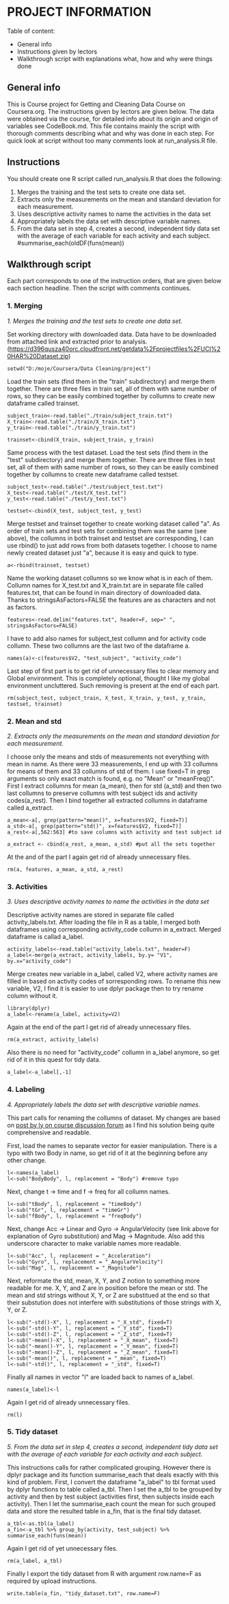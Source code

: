 # PROJECT INFORMATION

Table of content:
* General info
* Instructions given by lectors
* Walkthrough script with explanations what, how and why were things done


## General info

This is Course project for Getting and Cleaning Data Course on Coursera.org. The instructions given by lectors are given below. The data were obtained via the course, for detailed info about its origin and origin of variables see CodeBook.md. This file contains mainly the script with thorough comments describing what and why was done in each step. For quick look at script without too many comments look at run_analysis.R file.



## Instructions 

You should create one R script called run_analysis.R that does the following: 

1. Merges the training and the test sets to create one data set.
2. Extracts only the measurements on the mean and standard deviation for each measurement. 
3. Uses descriptive activity names to name the activities in the data set
4. Appropriately labels the data set with descriptive variable names.
5. From the data set in step 4, creates a second, independent tidy data set with the average
      of each variable for each activity and each subject. #summarise_each(oldDF(funs(mean))


## Walkthrough script

Each part corresponds to one of the instruction orders, that are given below each section headline. Then the script with comments continues.

### 1. Merging
*1. Merges the training and the test sets to create one data set.*

Set working directory with downloaded data. Data have to be downloaded from attached link and extracted prior to analysis.
(https://d396qusza40orc.cloudfront.net/getdata%2Fprojectfiles%2FUCI%20HAR%20Dataset.zip)
	
	setwd("D:/moje/Coursera/Data Cleaning/project")

Load the train sets (find them in the "train" subdirectory) and merge them together. There are three files in train set, all of them with same number of rows, so they can be easily combined together by collumns to create new dataframe called trainset.
	
	subject_train<-read.table("./train/subject_train.txt")
	X_train<-read.table("./train/X_train.txt")
	y_train<-read.table("./train/y_train.txt")

	trainset<-cbind(X_train, subject_train, y_train)

Same process with the test dataset. Load the test sets (find them in the "test" subdirectory) and merge them together. There are three files in test set, all of them with same number of rows, so they can be easily combined together by collumns to create new dataframe called testset.
	
	subject_test<-read.table("./test/subject_test.txt")
	X_test<-read.table("./test/X_test.txt")
	y_test<-read.table("./test/y_test.txt")

	testset<-cbind(X_test, subject_test, y_test)

Merge testset and trainset together to create working dataset called "a". As order of train sets and test sets for combining them was the same (see above), the collumns in both trainset and testset are corresponding, I can use rbind() to just add rows from both datasets together. I choose to name newly created dataset just "a", because it is easy and quick to type.
	
	a<-rbind(trainset, testset)

Name the working dataset collumns so we know what is in each of them. Collumn names for X_test.txt and X_train.txt are in separate file called features.txt, that can be found in main directory of downloaded data. Thanks to stringsAsFactors=FALSE the features are as characters and not as factors.
	
	features<-read.delim("features.txt", header=F, sep=" ", stringsAsFactors=FALSE) 

I have to add also names for subject_test collumn and for activity code collumn. These two collumns are the last two of the dataframe a.

	names(a)<-c(features$V2, "test_subject", "activity_code")


Last step of first part is to get rid of unnecessary files to clear memory and Global environment. This is completely optional, thought I like my global environment uncluttered. Such removing is present at the end of each part.

	rm(subject_test, subject_train, X_test, X_train, y_test, y_train, testset, trainset)




### 2. Mean and std 
*2. Extracts only the measurements on the mean and standard deviation for each measurement.*

I choose only the means and stds of measurements not everything with mean in name. As there were 33 measurements, I end up with 33 collumns for means of them and 33 collumns of std of them. I use fixed=T in grep arguments so only exact match is found, e.g. no "Mean" or "meanFreq()". First I extract collumns for mean (a_mean), then for std (a_std) and then two last collumns to preserve collumns with test subject ids and activity codes(a_rest). Then I bind together all extracted collumns in dataframe called a_extract.
	
	a_mean<-a[, grep(pattern="mean()", x=features$V2, fixed=T)]
	a_std<-a[, grep(pattern="std()", x=features$V2, fixed=T)]
	a_rest<-a[,562:563] #to save columns with activity and test subject id

	a_extract <- cbind(a_rest, a_mean, a_std) #put all the sets together

At the and of the part I again get rid of already unnecessary files. 

	rm(a, features, a_mean, a_std, a_rest)





### 3. Activities
*3. Uses descriptive activity names to name the activities in the data set*

Descriptive activity names are stored in separate file called activity_labels.txt. After loading the file in R as a table, I merged both dataframes using corresponding activity_code collumn in a_extract. Merged dataframe is callad a_label.

	activity_labels<-read.table("activity_labels.txt", header=F) 
	a_label<-merge(a_extract, activity_labels, by.y= "V1", by.x="activity_code")

Merge creates new variable in a_label, called V2, where activity names are filled in based on activity codes of sorresponding rows. To rename this new variable, V2, I find it is easier to use dplyr package then to try rename column without it.

	library(dplyr)
	a_label<-rename(a_label, activity=V2)

Again at the end of the part I get rid of already unnecessary files.

	rm(a_extract, activity_labels)

Also there is no need for "activity_code" collumn in a_label anymore, so get rid of it in this quest for tidy data.

	a_label<-a_label[,-1] 
	




### 4. Labeling
*4. Appropriately labels the data set with descriptive variable names.*

This part calls for renaming the collumns of dataset. My changes are based on [post by ly on course discussion forum](https://class.coursera.org/getdata-031/forum/thread?thread_id=185#comment-780) as I find his solution being quite comprehensive and readable.

First, load the names to separate vector for easier manipulation. There is a typo with two Body in name, so get rid of it at the beginning before any other change.

	l<-names(a_label)
	l<-sub("BodyBody", l, replacement = "Body") #remove typo

Next, change t -> time and f -> freq for all collumn names.

	l<-sub("tBody", l, replacement = "timeBody")
	l<-sub("tGr", l, replacement = "timeGr")
	l<-sub("fBody", l, replacement = "freqBody")

Next, change Acc -> Linear and Gyro -> AngularVelocity (see link above for explanation of Gyro substitution) and Mag -> Magnitude. Also add this underscore character to make variable names more readable.

	l<-sub("Acc", l, replacement = "_Acceleration")
	l<-sub("Gyro", l, replacement = "_AngularVelocity")
	l<-sub("Mag", l, replacement = "_Magnitude")

Next, reformate the std, mean, X, Y, and Z notion to something more readable for me. X, Y, and Z are in position before the mean or std. The mean and std strings without X, Y, or Z are substitued at the end so that their substution does not interfere with substitutions of those strings with X, Y, or Z.

	l<-sub("-std()-X", l, replacement = "_X_std", fixed=T)
	l<-sub("-std()-Y", l, replacement = "_Y_std", fixed=T)
	l<-sub("-std()-Z", l, replacement = "_Z_std", fixed=T)
	l<-sub("-mean()-X", l, replacement = "_X_mean", fixed=T)
	l<-sub("-mean()-Y", l, replacement = "_Y_mean", fixed=T)
	l<-sub("-mean()-Z", l, replacement = "_Z_mean", fixed=T)
	l<-sub("-mean()", l, replacement = "_mean", fixed=T)
	l<-sub("-std()", l, replacement = "_std", fixed=T)

Finally all names in vector "l" are loaded back to names of a_label.

	names(a_label)<-l

Again I get rid of already unnecessary files.

	rm(l)



### 5. Tidy dataset
*5. From the data set in step 4, creates a second, independent tidy data set with the average of each variable for each activity and each subject.* 

This instructions calls for rather complicated grouping. However there is dplyr package and its function summarise_each that deals exactly with this kind of problem. First, I convert the dataframe "a_label" to tbl format used by dplyr functions to table called a_tbl. Then I set the a_tbl to be grouped by activity and then by test subject (activities first, then subjects inside each activity). Then I let the summarise_each count the mean for such grouped data and store the resulted table in a_fin, that is the final tidy dataset.

	a_tbl<-as.tbl(a_label)
	a_fin<-a_tbl %>% group_by(activity, test_subject) %>% summarise_each(funs(mean))

Again I get rid of yet unnecessary files.

	rm(a_label, a_tbl)


Finally I export the tidy dataset from R with argument row.name=F as required by upload instructions.

	write.table(a_fin, "tidy_dataset.txt", row.name=F)
